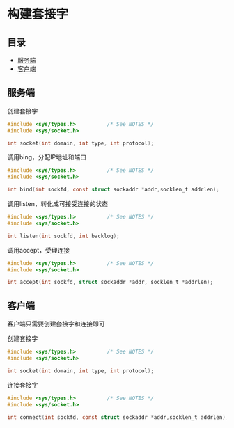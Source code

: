 # 构建套接字

## 目录

-   [服务端](#服务端)
-   [客户端](#客户端)

## 服务端

创建套接字

```c
#include <sys/types.h>          /* See NOTES */
#include <sys/socket.h>

int socket(int domain, int type, int protocol);
```

调用bing，分配IP地址和端口

```c
#include <sys/types.h>          /* See NOTES */
#include <sys/socket.h>

int bind(int sockfd, const struct sockaddr *addr,socklen_t addrlen);
```

调用listen，转化成可接受连接的状态

```c
#include <sys/types.h>          /* See NOTES */
#include <sys/socket.h>

int listen(int sockfd, int backlog);
```

调用accept，受理连接

```c
#include <sys/types.h>          /* See NOTES */
#include <sys/socket.h>

int accept(int sockfd, struct sockaddr *addr, socklen_t *addrlen);
```

## 客户端

客户端只需要创建套接字和连接即可

创建套接字

```c
#include <sys/types.h>          /* See NOTES */
#include <sys/socket.h>

int socket(int domain, int type, int protocol);
```

连接套接字

```c
#include <sys/types.h>          /* See NOTES */
#include <sys/socket.h>

int connect(int sockfd, const struct sockaddr *addr,socklen_t addrlen);
```
